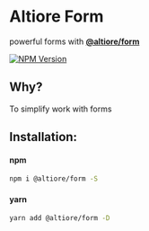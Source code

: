 # Altiore Form

powerful forms with [**@altiore/form**](https://www.npmjs.com/package/@altiore/form)

<a href="https://www.npmjs.com/package/@altiore/form" target="_blank">
  <img src="https://img.shields.io/npm/v/@altiore/form.svg" alt="NPM Version" />
</a>

## Why?

To simplify work with forms

## Installation:

#### npm

```bash
npm i @altiore/form -S
```

#### yarn

```bash
yarn add @altiore/form -D
```
